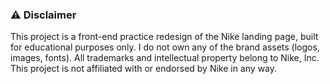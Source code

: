 ### ⚠️ Disclaimer
This project is a front-end practice redesign of the Nike landing page, built for educational purposes only. I do not own any of the brand assets (logos, images, fonts). All trademarks and intellectual property belong to Nike, Inc.  
This project is not affiliated with or endorsed by Nike in any way.


